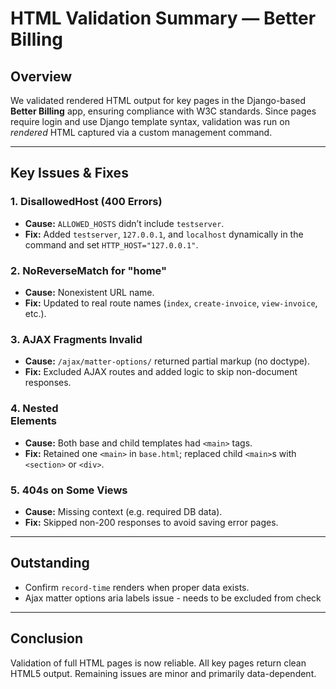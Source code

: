 # HTML Validation Summary — Better Billing

## Overview
We validated rendered HTML output for key pages in the Django-based **Better Billing** app, ensuring compliance with W3C standards. Since pages require login and use Django template syntax, validation was run on *rendered* HTML captured via a custom management command.

---

## Key Issues & Fixes

### 1. DisallowedHost (400 Errors)
- **Cause:** `ALLOWED_HOSTS` didn’t include `testserver`.
- **Fix:** Added `testserver`, `127.0.0.1`, and `localhost` dynamically in the command and set `HTTP_HOST="127.0.0.1"`.

### 2. NoReverseMatch for "home"
- **Cause:** Nonexistent URL name.
- **Fix:** Updated to real route names (`index`, `create-invoice`, `view-invoice`, etc.).

### 3. AJAX Fragments Invalid
- **Cause:** `/ajax/matter-options/` returned partial markup (no doctype).
- **Fix:** Excluded AJAX routes and added logic to skip non-document responses.

### 4. Nested <main> Elements
- **Cause:** Both base and child templates had `<main>` tags.
- **Fix:** Retained one `<main>` in `base.html`; replaced child `<main>`s with `<section>` or `<div>`.

### 5. 404s on Some Views
- **Cause:** Missing context (e.g. required DB data).
- **Fix:** Skipped non-200 responses to avoid saving error pages.

---

## Outstanding
- Confirm `record-time` renders when proper data exists.
- Ajax matter options aria labels issue - needs to be excluded from check

---

## Conclusion
Validation of full HTML pages is now reliable. All key pages return clean HTML5 output. Remaining issues are minor and primarily data-dependent.
